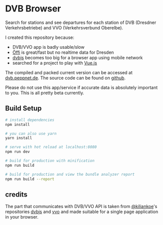 DVB Browser
===========

Search for stations and see departures for each station of DVB (Dresdner Verkehrsbetriebe)
and VVO (Verkehrsverbund Oberelbe).

I created this repository because:
* DVB/VVO app is badly usable/slow
* [Öffi] is great/fast but no realtime data for Dresden
* [dvbjs] becomes too big for a browser app using mobile network
* searched for a project to play with [Vue.js]

The compiled and packed current version can be accessed at [dvb.peppnet.de](https://dvb.peppnet.de).
The source code can be found on [github](https://github.com/pabra/dvb-browser).

Please do not use this app/service if accurate data is absolutely
important to you. This is all pretty beta currently.


Build Setup
-----------

```bash
# install dependencies
npm install

# you can also use yarn
yarn install

# serve with hot reload at localhost:8080
npm run dev

# build for production with minification
npm run build

# build for production and view the bundle analyzer report
npm run build --report
```


credits
-------

The part that communicates with DVB/VVO API is taken from [@kiliankoe]'s
repositories [dvbjs] and [vvo]
and made suitable for a single page application in your browser.


[Öffi]: https://oeffi.schildbach.de/
[Vue.js]: https://vuejs.org/
[@kiliankoe]: https://github.com/kiliankoe
[dvbjs]: https://github.com/kiliankoe/dvbjs
[vvo]: https://github.com/kiliankoe/vvo

